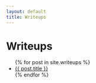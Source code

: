```yaml
---
layout: default
title: Writeups
---
```


# Writeups

<ul>
{% for post in site.writeups %}
  <li><a href="{{ post.url | relative_url }}">{{ post.title }}</a></li>
{% endfor %}
</ul>
